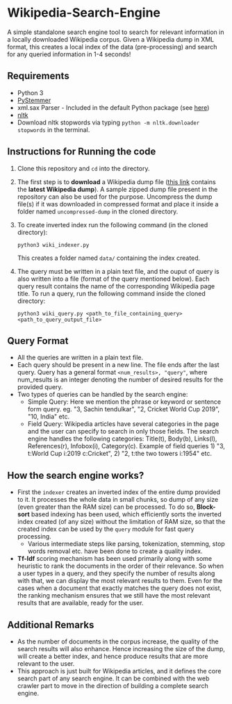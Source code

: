 # Wikipedia-Search-Engine
A simple standalone search engine tool to search for relevant information in a locally downloaded Wikipedia corpus. Given a Wikipedia dump in XML format, this creates a local index of the data (pre-processing) and search for any queried information in 1-4 seconds!

## Requirements
- Python 3
- [PyStemmer](https://pypi.org/project/PyStemmer/)
- xml.sax Parser - Included in the default Python package (see [here](https://docs.python.org/3/library/xml.sax.html#module-xml.sax))
- [nltk](https://pypi.org/project/nltk/)
- Download nltk stopwords via typing `python -m nltk.downloader stopwords` in the terminal.

## Instructions for Running the code
1. Clone this repository and `cd` into the directory.
2. The first step is to **download** a Wikipedia dump file ([this link](https://dumps.wikimedia.org/enwiki/latest/) contains the **latest Wikipedia dump**). A sample zipped dump file present in the repository can also be used for the purpose. Uncompress the dump file(s) if it was downloaded in compressed format and place it inside a folder named `uncompressed-dump` in the cloned directory.
3. To create inverted index run the following command (in the cloned directory): 
    ```
    python3 wiki_indexer.py
    ```
    This creates a folder named `data/` containing the index created.

4. The query must be written in a plain text file, and the ouput of query is also written into a file (format of the query mentioned below). Each query result contains the name of the corresponding Wikipedia page title. To run a query, run the following command inside the cloned directory:
    ```
    python3 wiki_query.py <path_to_file_containing_query> <path_to_query_output_file>
    ```

## Query Format
- All the queries are written in a plain text file.
- Each query should be present in a new line. The file ends after the last query. Query has a general format `<num_results>, "query"`, where num_results is an integer denoting the number of desired results for the provided query. 
- Two types of queries can be handled by the search engine:
  - Simple Query: Here we mention the phrase or keyword or sentence form query. eg. "3, Sachin tendulkar", "2, Cricket World Cup 2019", "10, India" etc.
  - Field Query: Wikipedia articles have several categories in the page and the user can specify to search in only those fields. The search engine handles the following categories: Title(t), Body(b), Links(l), References(r), Infobox(i), Category(c). Example of field queries 1) "3, t:World Cup i:2019 c:Cricket", 2) "2, t:the two towers i:1954" etc.


## How the search engine works?
- First the `indexer` creates an inverted index of the entire dump provided to it. It processes the whole data in small chunks, so dump of any size (even greater than the RAM size) can be processed. To do so, **Block-sort** based indexing has been used, which efficiently sorts the inverted index created (of any size) without the limitation of RAM size, so that the created index can be used by the `query` module for fast query processing.
  - Various intermediate steps like parsing, tokenization, stemming, stop words removal etc. have been done to create a quality index.
- **Tf-Idf** scoring mechanism has been used primarily along with some heuristic to rank the documents in the order of their relevance. So when a user types in a query, and they specify the number of results along with that, we can display the most relevant results to them. Even for the cases when a document that exactly matches the query does not exist, the ranking mechanism ensures that we still have the most relevant results that are available, ready for the user.

## Additional Remarks
- As the number of documents in the corpus increase, the quality of the search results will also enhance. Hence increasing the size of the dump, will create a better index, and hence produce results that are more relevant to the user.
- This approach is just built for Wikipedia articles, and it defines the core search part of any search engine. It can be combined with the web crawler part to move in the direction of building a complete search engine.
